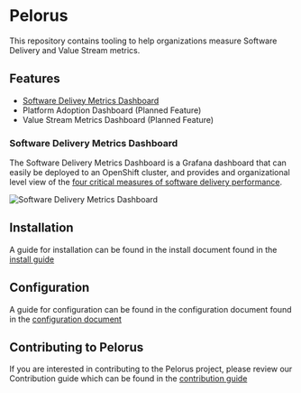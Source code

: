 # Pelorus

This repository contains tooling to help organizations measure Software Delivery and Value Stream metrics.

## Features

* [Software Delivey Metrics Dashboard](#software-delivery-metrics-dashboard)
* Platform Adoption Dashboard (Planned Feature)
* Value Stream Metrics Dashboard (Planned Feature)

### Software Delivery Metrics Dashboard

The Software Delivery Metrics Dashboard is a Grafana dashboard that can easily be deployed to an OpenShift cluster, and provides and organizational level view of the [four critical measures of software delivery performance](https://blog.openshift.com/exploring-a-metrics-driven-approach-to-transformation/).

![Software Delivery Metrics Dashboard](media/sdm-dashboard.png)

## Installation

A guide for installation can be found in the install document found  in the [install guide](./docs/Install.md)


## Configuration

A guide for configuration can be found in the configuration document found in the [configuration document](./docs/Configuration.md)

## Contributing to Pelorus

If you are interested in contributing to the Pelorus project, please review our Contribution guide which can be found in the [contribution guide](./docs/CONTRIBUTING.md)
